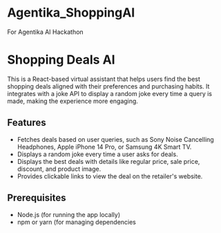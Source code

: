 # Agentika_ShoppingAI
For Agentika AI Hackathon

# Shopping Deals AI

This is a React-based virtual assistant that helps users find the best shopping deals aligned with their preferences and purchasing habits. It integrates with a joke API to display a random joke every time a query is made, making the experience more engaging.

## Features

- Fetches deals based on user queries, such as Sony Noise Cancelling Headphones, Apple iPhone 14 Pro, or Samsung 4K Smart TV.
- Displays a random joke every time a user asks for deals.
- Displays the best deals with details like regular price, sale price, discount, and product image.
- Provides clickable links to view the deal on the retailer's website.

## Prerequisites

- Node.js (for running the app locally)
- npm or yarn (for managing dependencies

